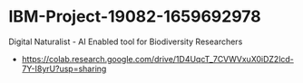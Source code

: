 # IBM-Project-19082-1659692978
Digital Naturalist - AI Enabled tool for Biodiversity Researchers
* https://colab.research.google.com/drive/1D4UqcT_7CVWVxuX0iDZ2lcd-7Y-I8yrU?usp=sharing
